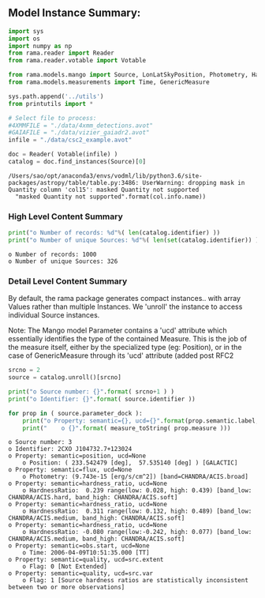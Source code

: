 ## Model Instance Summary:


```python
import sys
import os
import numpy as np
from rama.reader import Reader
from rama.reader.votable import Votable

from rama.models.mango import Source, LonLatSkyPosition, Photometry, HardnessRatio, Flag
from rama.models.measurements import Time, GenericMeasure

sys.path.append('../utils')
from printutils import *

# Select file to process:
#4XMMFILE = "./data/4xmm_detections.avot"
#GAIAFILE = "./data/vizier_gaiadr2.avot"
infile = "./data/csc2_example.avot"
```


```python
doc = Reader( Votable(infile) )
catalog = doc.find_instances(Source)[0]
```

    /Users/sao/opt/anaconda3/envs/vodml/lib/python3.6/site-packages/astropy/table/table.py:3486: UserWarning: dropping mask in Quantity column 'col15': masked Quantity not supported
      "masked Quantity not supported".format(col.info.name))


### High Level Content Summary


```python
print("o Number of records: %d"%( len(catalog.identifier) ))
print("o Number of unique Sources: %d"%( len(set(catalog.identifier)) ) )
```

    o Number of records: 1000
    o Number of unique Sources: 326


### Detail Level Content Summary

By default, the rama package generates compact instances.. with array Values rather than multiple Instances.
We 'unroll' the instance to access individual Source instances.

Note: The Mango model Parameter contains a 'ucd' attribute which essentially identifies the type of the contained Measure.  This is the job of the measure itself, either by the specialized type (eg: Position), or in the case of GenericMeasure through its 'ucd' attribute (added post RFC2


```python
srcno = 2
source = catalog.unroll()[srcno]

print("o Source number: {}".format( srcno+1 ) )
print("o Identifier: {}".format( source.identifier ))

for prop in ( source.parameter_dock ):
    print("o Property: semantic={}, ucd={}".format(prop.semantic.label, prop.ucd))
    print("    o {}".format( measure_toString( prop.measure )))
```

    o Source number: 3
    o Identifier: 2CXO J104732.7+123024
    o Property: semantic=position, ucd=None
        o Position: ( 233.542479 [deg],  57.535140 [deg] ) [GALACTIC]
    o Property: semantic=flux, ucd=None
        o Photometry: (9.743e-15 [erg/s/cm^2]) [band=CHANDRA/ACIS.broad]
    o Property: semantic=hardness_ratio, ucd=None
        o HardnessRatio:  0.239 range(low: 0.028, high: 0.439) [band_low: CHANDRA/ACIS.hard, band_high: CHANDRA/ACIS.soft]
    o Property: semantic=hardness_ratio, ucd=None
        o HardnessRatio:  0.311 range(low: 0.132, high: 0.489) [band_low: CHANDRA/ACIS.medium, band_high: CHANDRA/ACIS.soft]
    o Property: semantic=hardness_ratio, ucd=None
        o HardnessRatio: -0.080 range(low:-0.242, high: 0.077) [band_low: CHANDRA/ACIS.medium, band_high: CHANDRA/ACIS.soft]
    o Property: semantic=obs.start, ucd=None
        o Time: 2006-04-09T10:51:35.000 [TT]
    o Property: semantic=quality, ucd=src.extent
        o Flag: 0 [Not Extended]
    o Property: semantic=quality, ucd=src.var
        o Flag: 1 [Source hardness ratios are statistically inconsistent between two or more observations]



```python

```
